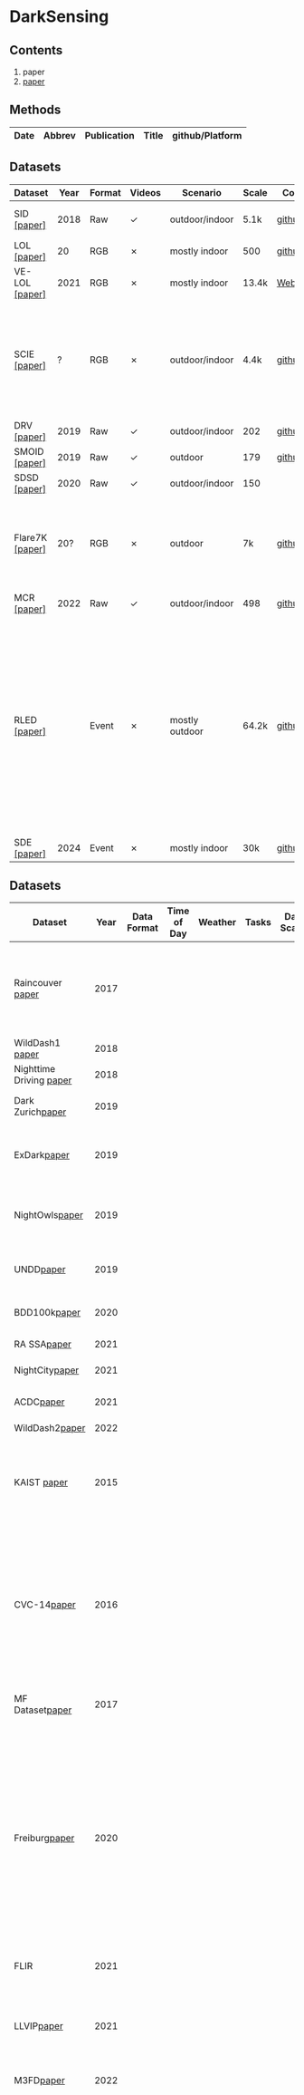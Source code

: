 # DarkSensing 
## Contents
1. paper
2. [paper](https://github.com/Li-Chongyi/Lighting-the-Darkness-in-the-Deep-Learning-Era-Open/tree/main)

## Methods
|Date|Abbrev|Publication|Title|github/Platform|
|---|---|---|---|---|

## Datasets
|Dataset|Year|Format|Videos|Scenario|Scale|Code|Sensor|
|---|---|---|---|---|---|---|---|
|SID [ [paper]](https://openaccess.thecvf.com/content_cvpr_2018/papers/Chen_Learning_to_See_CVPR_2018_paper.pdf)|2018|Raw|✓|outdoor/indoor|5.1k|[github](https://github.com/cchen156/Learning-to-See-in-the-Dark)| Sony α7S II and Fujifilm X-T2 |
|LOL[ [paper]](https://arxiv.org/pdf/1808.04560)|20| RGB|✗|mostly indoor|500|[github](https://github.com/weichen582/RetinexNet)| camera |
|VE-LOL[ [paper]](https://link.springer.com/article/10.1007/s11263-020-01418-8)|2021|RGB|✗|mostly indoor|13.4k|[Website](https://flyywh.github.io/IJCV2021LowLight_VELOL/)| \ |
|SCIE[ [paper]](https://www4.comp.polyu.edu.hk/~cslzhang/paper/SICE.pdf)|?| RGB|✗|outdoor/indoor|4.4k|[github](https://github.com/csjcai/SICE)| Sony α7RII, Sony NEX-5N, Canon EOS-5D Mark II, Canon EOS-750D, Nikon D810, Nikon D7100 and iPhone 6s |
|DRV[ [paper]](https://openaccess.thecvf.com/content_ICCV_2019/papers/Chen_Seeing_Motion_in_the_Dark_ICCV_2019_paper.pdf)|2019|Raw|✓|outdoor/indoor|202|[github](https://github.com/cchen156/Seeing-Motion-in-the-Dark)| Sony RX100 VI camera |
|SMOID[ [paper]](https://openaccess.thecvf.com/content_ICCV_2019/papers/Jiang_Learning_to_See_Moving_Objects_in_the_Dark_ICCV_2019_paper.pdf)|2019 |Raw|✓|outdoor|179|[github](https://github.com/MichaelHYJiang/Learning-to-See-Moving-Objects-in-the-Dark)| \ |
|SDSD[ [paper]](https://www.ecva.net/papers/eccv_2020/papers_ECCV/papers/123630647.pdf)|2020|Raw|✓|outdoor/indoor|150| |DAVIS240C camera |
|Flare7K[ [paper]](https://arxiv.org/pdf/2210.06570)|20?|RGB|✗|outdoor|7k|[github](https://github.com/ykdai/Flare7K)| Huawei P40 (smartphone camera) and Sony α 6400 with Sigma 16mm F1.4 (professional camera) |
|MCR[ [paper]](https://openaccess.thecvf.com/content/CVPR2022/papers/Dong_Abandoning_the_Bayer-Filter_To_See_in_the_Dark_CVPR_2022_paper.pdf)|2022|Raw|✓|outdoor/indoor|498|[github](https://github.com/TCL-AILab/Abandon_Bayer-Filter_See_in_the_Dark)| \ |
|RLED [ [paper]](https://arxiv.org/pdf/2404.11884)||Event|✗|mostly outdoor|64.2k|[github](https://github.com/Liu-haoyue/NER-Net)| an event camera (Prophesee EVK4, 1280×720), a conventional camera (FLIR BFS-U3-32S4C, 2048×1536), a beam splitter (Thorlabs BSW26R) and a ND filter (Thorlabs ND20A) |
|SDE[ [paper]](https://openaccess.thecvf.com/content/CVPR2024/papers/Liang_Towards_Robust_Event-guided_Low-Light_Image_Enhancement_A_Large-Scale_Real-World_Event-Image_CVPR_2024_paper.pdf)|2024|Event|✗|mostly indoor|30k|[github](https://github.com/EthanLiang99/EvLight)|  DAVIS 346 event camera |

## Datasets
|Dataset|Year|Data Format|Time of Day|Weather|Tasks|Dark Scales|Classes|Code|Sensor|
|---|---|---|---|---|---|---|---|---|---|
| Raincouver [paper](https://ieeexplore.ieee.org/abstract/document/7970170) | 2017 | | | | | | | \ | a dashboard camera mounted behind the windshield of a 2014 Toyota Corolla.|
| WildDash1 [paper](https://openaccess.thecvf.com/content_ECCV_2018/html/Oliver_Zendel_WildDash_-_Creating_ECCV_2018_paper.html) | 2018 | | | | | | | [web](https://www.wilddash.cc/) | dashcam |
| Nighttime Driving [paper](https://arxiv.org/abs/1810.02575) | 2018 | | | | | | | \ | GoPro Hero 5 camera |
| Dark Zurich[paper](https://arxiv.org/abs/1901.05946) | 2019 | | | | | | | [github](https://github.com/sakaridis/MGCDA) [web](https://www.trace.ethz.ch/publications/2019/GCMA_UIoU/) | 1080p GoPro Hero 5 camera |
| ExDark[paper](https://arxiv.org/abs/1805.11227) | 2019 | | | | | | | [github](https://github.com/cs-chan/Exclusively-Dark-Image-Dataset) |  downloaded from internet websites and search engines |
| NightOwls[paper](https://link.springer.com/chapter/10.1007/978-3-030-20887-5_43) | 2019 | | | | | | | [web](https://www.nightowls-dataset.org/) | a forward-looking industry-standard camera |
| UNDD[paper](https://ieeexplore.ieee.org/abstract/document/8803299) | 2019 | | | | | | | [github](https://github.com/sauradip/night_image_semantic_segmentation) |  a smartphone mounted as dashboard camera |
| BDD100k[paper](https://openaccess.thecvf.com/content_CVPR_2020/html/Yu_BDD100K_A_Diverse_Driving_Dataset_for_Heterogeneous_Multitask_Learning_CVPR_2020_paper.html) | 2020 | | | | | | | [web](http://bdd-data.berkeley.edu/download.html) | Nexar Dashboard Cameras |
| RA SSA[paper](https://ieeexplore.ieee.org/abstract/document/9000933) | 2021 | | | | | | | \ | a GoPro HERO camera |
| NightCity[paper](https://ieeexplore.ieee.org/abstract/document/9591338) | 2021 | | | | | | | \ |  a Driving Recorder |
| ACDC[paper](https://openaccess.thecvf.com/content/ICCV2021/html/Sakaridis_ACDC_The_Adverse_Conditions_Dataset_With_Correspondences_for_Semantic_Driving_ICCV_2021_paper.html) | 2021 | | | | | | |[web](https://acdc.vision.ee.ethz.ch/) | a 1080p GoPro Hero 5 camera |
| WildDash2[paper](https://openaccess.thecvf.com/content/CVPR2022/html/Zendel_Unifying_Panoptic_Segmentation_for_Autonomous_Driving_CVPR_2022_paper.html) | 2022 | | | | | | | [web](https://www.wilddash.cc/) |  dashcam |
| KAIST [paper](https://openaccess.thecvf.com/content_cvpr_2015/html/Hwang_Multispectral_Pedestrian_Detection_2015_CVPR_paper.html) | 2015 | | | | | | | [github](https://github.com/CalayZhou/Multispectral-Pedestrian-Detection-Resource) | a color camera, a thermal camera, a beam splitter, and a three-axis camera jig|
| CVC-14[paper](https://www.mdpi.com/1424-8220/16/6/820) | 2016 | | | | | | | \ | IDS UI-3240CP (IDS Imaging Development Systems GmbH, Obersulm, Germany) and an FLIR Tau 2 camera (FLIR Systems, Nashua, NH, USA) |
| MF Dataset[paper](https://ieeexplore.ieee.org/abstract/document/8206396) | 2017 | | | | | | | [github](https://github.com/haqishen/MFNet-pytorch) | an InfRec R500 as our RGB and IR camera |
| Freiburg[paper](https://ieeexplore.ieee.org/abstract/document/9341192) | 2020 | | | | | | | [github](https://github.com/jzuern/heatnet-pub) |  a stereo RGB camera rig (FLIR Blackfly 23S3C) and a stereo thermal camera rig (FLIR ADK) mounted on the roof of our data collection vehicle. In addition to images, we recorded the GPS/IMU data and LiDAR point clouds. |
| FLIR | 2021 | | | | | | | [web](https://www.flir.co.uk/oem/adas/adas-dataset-form/) | Teledyne FLIR thermal sensors |
| LLVIP[paper](https://openaccess.thecvf.com/content/ICCV2021W/RLQ/html/Jia_LLVIP_A_Visible-Infrared_Paired_Dataset_for_Low-Light_Vision_ICCVW_2021_paper.html) | 2021 | | | | | | | [github](https://github.com/bupt-ai-cz/LLVIP) |  a binocular camera which consists of a visible light camera and an infrared camera |
| M3FD[paper](https://openaccess.thecvf.com/content/CVPR2022/html/Liu_Target-Aware_Dual_Adversarial_Learning_and_a_Multi-Scenario_Multi-Modality_Benchmark_To_CVPR_2022_paper.html) | 2022 | | | | | | | [github](https://github.com/JinyuanLiu-CV/TarDAL) |  infrared and visible pairs |
| RobotCar[paper](https://journals.sagepub.com/doi/abs/10.1177/0278364916679498) | 2017 | | | | | | | [web](https://robotcar-dataset.robots.ox.ac.uk/) (not available) | 1 × Point Grey Bumblebee XB3 (BBX3-13S2C-38) trinocular stereo camera, 3 × Point Grey Grasshopper2 (GS2-FW-14S5C-C) monocular camera, 2 × SICK LMS-151 2D LIDAR, 1 × SICK LD-MRS 3D LIDAR, 1 × NovAtel SPAN-CPT ALIGN inertial and GPS navigation system |
| A*3D[paper](https://ieeexplore.ieee.org/abstract/document/9197385) | 2019 | | | | | | | [github](https://github.com/I2RDL2/ASTAR-3D) | Two PointGrey Chameleon3 USB3 Global shutter color cameras (CM3-U3-31S4C-CS) with 55Hz frame rate, 2048 × 1536 resolution. A Velodyne HDL-64ES3 3D-LiDAR with 10Hz spinrate, 64 laser beams. |
| Waymo[paper](https://openaccess.thecvf.com/content_CVPR_2020/html/Sun_Scalability_in_Perception_for_Autonomous_Driving_Waymo_Open_Dataset_CVPR_2020_paper.html) | 2020 | | | | | | | [github](https://github.com/waymo-research/waymo-open-dataset) |  five LiDAR sensors and five high-resolution pinhole cameras |
| nuScenes[paper](https://openaccess.thecvf.com/content_CVPR_2020/html/Caesar_nuScenes_A_Multimodal_Dataset_for_Autonomous_Driving_CVPR_2020_paper.html) | 2020 | | | | | | | [web](https://www.nuscenes.org/) | camera, radar, Lidar |
| SHIFT[paper](https://openaccess.thecvf.com/content/CVPR2022/papers/Sun_SHIFT_A_Synthetic_Driving_Dataset_for_Continuous_Multi-Task_Domain_Adaptation_CVPR_2022_paper.pdf) | 2022 | | | | | | | [github](https://github.com/SysCV/shift-dev) [download](https://dl.cv.ethz.ch/shift/) | CARLA Simulator |
| DDD17[paper]() | | | | | | | | | |
| [paper]() | | | | | | | | | |
| [paper]() | | | | | | | | | |
## Metrics
